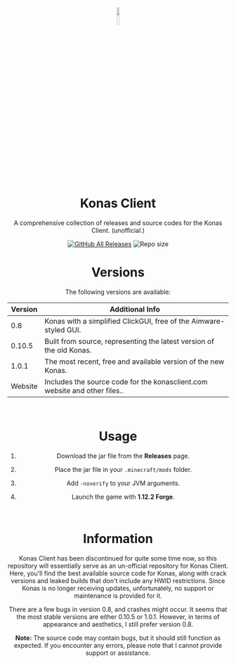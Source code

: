 <div align="center">
    <img src ="https://i.imgur.com/QiDjFLC.png" width="10%" height="10%"/>

# Konas Client 
A comprehensive collection of releases and source codes for the Konas Client. (unofficial.)

[![GitHub All Releases](https://img.shields.io/github/downloads/Eralp232/KonasClient/total?style=for-the-badge)](https://github.com/Eralp232/KonasClient/releases)
![Repo size](https://img.shields.io/github/repo-size/Eralp232/KonasClient?style=for-the-badge)
<br/>
# Versions
The following versions are available:

| Version    | Additional Info |
| -------- | ------- |
|0.8|Konas with a simplified ClickGUI, free of the Aimware-styled GUI.|
|0.10.5|Built from source, representing the latest version of the old Konas. |
|1.0.1|The most recent, free and available version of the new Konas.  |
|Website|Includes the source code for the konasclient.com website and other files..|

<br/>

# Usage

1. Download the jar file from the **Releases** page.
   
2. Place the jar file in your `.minecraft/mods` folder.
   
3. Add `-noverify` to your JVM arguments.
 
4. Launch the game with **1.12.2 Forge**.

<br/>

# Information
Konas Client has been discontinued for quite some time now, so this repository will essentially serve as an un-official repository for Konas Client. Here, you'll find the best available source code for Konas, along with crack versions and leaked builds that don't include any HWID restrictions. Since Konas is no longer receiving updates, unfortunately, no support or maintenance is provided for it.

There are a few bugs in version 0.8, and crashes might occur. It seems that the most stable versions are either 0.10.5 or 1.0.1. However, in terms of appearance and aesthetics, I still prefer version 0.8.

**Note:** The source code may contain bugs, but it should still function as expected. If you encounter any errors, please note that I cannot provide support or assistance.

<br/>

</div>
